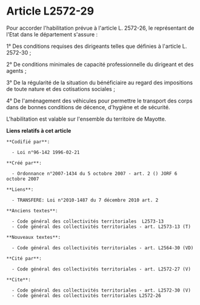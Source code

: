 # Article L2572-29

Pour accorder l'habilitation prévue à l'article L. 2572-26, le représentant de l'Etat dans le département s'assure : 

1° Des conditions requises des dirigeants telles que définies à l'article L. 2572-30 ; 

2° De conditions minimales de capacité professionnelle du dirigeant et des agents ; 

3° De la régularité de la situation du bénéficiaire au regard des impositions de toute nature et des cotisations sociales ; 

4° De l'aménagement des véhicules pour permettre le transport des corps dans de bonnes conditions de décence, d'hygiène et de
sécurité.

L'habilitation est valable sur l'ensemble du territoire de Mayotte.

**Liens relatifs à cet article**

	**Codifié par**:

	  - Loi n°96-142 1996-02-21

	**Créé par**:

	  - Ordonnance n°2007-1434 du 5 octobre 2007 - art. 2 () JORF 6 octobre 2007

	**Liens**:

	  - TRANSFERE: Loi n°2010-1487 du 7 décembre 2010 art. 2

	**Anciens textes**:

	  - Code général des collectivités territoriales  L2573-13
	  - Code général des collectivités territoriales - art. L2573-13 (T)

	**Nouveaux textes**:

	  - Code général des collectivités territoriales - art. L2564-30 (VD)

	**Cité par**:

	  - Code général des collectivités territoriales - art. L2572-27 (V)

	**Cite**:

	  - Code général des collectivités territoriales - art. L2572-30 (V)
	  - Code général des collectivités territoriales L2572-26

